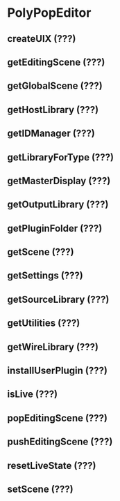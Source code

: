 # PolyPopEditor

## createUIX (???)
## getEditingScene (???)
## getGlobalScene (???)
## getHostLibrary (???)
## getIDManager (???)
## getLibraryForType (???)
## getMasterDisplay (???)
## getOutputLibrary (???)
## getPluginFolder (???)
## getScene (???)
## getSettings (???)
## getSourceLibrary (???)
## getUtilities (???)
## getWireLibrary (???)
## installUserPlugin (???)
## isLive (???)
## popEditingScene (???)
## pushEditingScene (???)
## resetLiveState (???)
## setScene (???)
